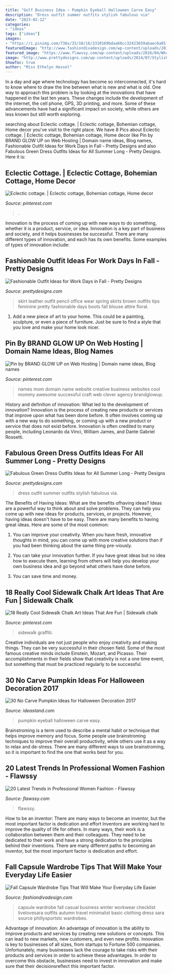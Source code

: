```yaml
---
title: "Golf Business Idea ~ Pumpkin Eyeball Halloween Carve Easy"
description: "Dress outfit summer outfits stylish fabulous via"
date: "2023-02-12"
categories:
- "ideas"
tags: ["ideas"]
images:
- "https://i.pinimg.com/736x/33/10/16/3310169bdaa66cc32423659abaec6a85--cottages.jpg"
featuredImage: "http://www.fashiondivadesign.com/wp-content/uploads/2018/08/fall-capsule-wardrobe-8-.jpg"
featured_image: "https://www.flawssy.com/wp-content/uploads/2016/04/WhatIWoreAllBusiness_-683x1024.jpg"
image: "http://www.prettydesigns.com/wp-content/uploads/2014/07/Stylish-Green-Dress-Outfit.jpg"
ShowToc: true
author: "Miss Ethelyn Hessel"
---
```



In a day and age where technology has become so interconnected, it's hard to know where to draw the line between what is new and what is old. One way to approach this problem is by looking at the innovations that have happened in the last ten years. These changes include the development of the internet, the cell phone, GPS, 3D printing, and more. Some of these advancements have had a significant impact on society, while others are less known but still worth exploring.

	

		
searching about Eclectic cottage. | Eclectic cottage, Bohemian cottage, Home decor you've visit to the right place. We have 8 Pics about Eclectic cottage. | Eclectic cottage, Bohemian cottage, Home decor like Pin by BRAND GLOW UP on Web Hosting | Domain name ideas, Blog names, Fashionable Outfit Ideas for Work Days in Fall - Pretty Designs and also Fabulous Green Dress Outfits Ideas for All Summer Long - Pretty Designs. Here it is:
		
    
## Eclectic Cottage. | Eclectic Cottage, Bohemian Cottage, Home Decor

<img loading=lazy src="https://i.pinimg.com/736x/33/10/16/3310169bdaa66cc32423659abaec6a85--cottages.jpg" onerror="this.onerror=null;this.src='https://tse2.mm.bing.net/th?id=OIP.u44hreAqNgqw_bYBRFyluwHaJ3&amp;pid=15.1';" alt="Eclectic cottage. | Eclectic cottage, Bohemian cottage, Home decor">

_Source: pinterest.com_

>. 

	

Innovation is the process of coming up with new ways to do something, whether it is a product, service, or idea. Innovation is a key part of business and society, and it helps businesses be successful. There are many different types of innovation, and each has its own benefits. Some examples of types of innovation include:

    
## Fashionable Outfit Ideas For Work Days In Fall - Pretty Designs

<img loading=lazy src="http://www.prettydesigns.com/wp-content/uploads/2014/07/Feminine-Office-Look-for-Spring.jpg" onerror="this.onerror=null;this.src='https://tse4.mm.bing.net/th?id=OIP.r7TefuMGUklKQFAZoKLHcQHaK1&amp;pid=15.1';" alt="Fashionable Outfit Ideas for Work Days in Fall - Pretty Designs">

_Source: prettydesigns.com_

>skirt leather outfit pencil office wear spring skirts brown outfits tips feminine pretty fashionable days boots fall blouse attire floral. 

	

1. Add a new piece of art to your home. This could be a painting, sculpture, or even a piece of furniture. Just be sure to find a style that you love and make your home look nicer.

    
## Pin By BRAND GLOW UP On Web Hosting | Domain Name Ideas, Blog Names

<img loading=lazy src="https://i.pinimg.com/736x/2a/d3/87/2ad38768f9403ae024bcfeef62e328a5--website-names-mom-website.jpg" onerror="this.onerror=null;this.src='https://tse4.mm.bing.net/th?id=OIP.hT9M8nAfVdTOKwBJyUCEEgHaKt&amp;pid=15.1';" alt="Pin by BRAND GLOW UP on Web Hosting | Domain name ideas, Blog names">

_Source: pinterest.com_

>names mom domain name website creative business websites cool mommy awesome successful craft web clever agency brandglowup. 

	

History and definition of innovation: What led to the development of innovation?
Innovation is the process of creating new products or services that improve upon what has been done before. It often involves coming up with a new way to do something, or coming up with a new product or service that does not exist before. Innovation is often credited to many people, including Leonardo da Vinci, William James, and Dante Gabriel Rossetti.

    
## Fabulous Green Dress Outfits Ideas For All Summer Long - Pretty Designs

<img loading=lazy src="http://www.prettydesigns.com/wp-content/uploads/2014/07/Stylish-Green-Dress-Outfit.jpg" onerror="this.onerror=null;this.src='https://tse2.mm.bing.net/th?id=OIP.zD6q_6lGUMUDZIs5a_XbZgHaLM&amp;pid=15.1';" alt="Fabulous Green Dress Outfits Ideas for All Summer Long - Pretty Designs">

_Source: prettydesigns.com_

>dress outfit summer outfits stylish fabulous via. 

	

The Benefits of Having Ideas: What are the benefits ofhaving ideas?
Ideas are a powerful way to think about and solve problems. They can help you come up with new ideas for products, services, or projects. However, having ideas doesn't have to be easy. There are many benefits to having great ideas. Here are some of the most common:
1) You can improve your creativity. When you have fresh, innovative thoughts in mind, you can come up with more creative solutions than if you had been thinking about the same thing pre-viously.

2) You can take your innovation further. If you have great ideas but no idea how to execute them, learning from others will help you develop your own business idea and go beyond what others have done before.

3) You can save time and money.

    
## 18 Really Cool Sidewalk Chalk Art Ideas That Are Fun | Sidewalk Chalk

<img loading=lazy src="https://i.pinimg.com/736x/8b/7d/f6/8b7df69a71415e6eb657934f86a083af.jpg" onerror="this.onerror=null;this.src='https://tse2.mm.bing.net/th?id=OIP.-odrWNJL1tmIX10KRTZMEwHaO0&amp;pid=15.1';" alt="18 Really Cool Sidewalk Chalk Art Ideas That Are Fun | Sidewalk chalk">

_Source: pinterest.com_

>sidewalk graffiti. 

	

Creative individuals are not just people who enjoy creativity and making things. They can be very successful in their chosen field. Some of the most famous creative minds include Einstein, Mozart, and Picasso. Their accomplishments in their fields show that creativity is not a one time event, but something that must be practiced regularly to be successful.

    
## 30 No Carve Pumpkin Ideas For Halloween Decoration 2017

<img loading=lazy src="https://ideastand.com/wp-content/uploads/2014/10/no-carve-pumpkin-ideas/9-eyeball-pumpkin.jpg" onerror="this.onerror=null;this.src='https://tse4.mm.bing.net/th?id=OIP.pDCbMugaWvfvOZIMZXyVCgHaE8&amp;pid=15.1';" alt="30 No Carve Pumpkin Ideas for Halloween Decoration 2017">

_Source: ideastand.com_

>pumpkin eyeball halloween carve easy. 

	

Brainstroming is a term used to describe a mental habit or technique that helps improve memory and focus. Some people use brainstroming techniques to improve their overall productivity, while others use it as a way to relax and de-stress. There are many different ways to use brainstroming, so it is important to find the one that works best for you.

    
## 20 Latest Trends In Professional Women Fashion - Flawssy

<img loading=lazy src="https://www.flawssy.com/wp-content/uploads/2016/04/WhatIWoreAllBusiness_-683x1024.jpg" onerror="this.onerror=null;this.src='https://tse3.mm.bing.net/th?id=OIP.wI6DwHu28TU_EFfy2i4huAHaLG&amp;pid=15.1';" alt="20 Latest Trends in Professional Women Fashion - Flawssy">

_Source: flawssy.com_

>flawssy. 

	

How to be an inventor: There are many ways to become an inventor, but the most important factor is dedication and effort
Inventors are working hard to improve the quality of life for others. In many ways, their work is a collaboration between them and their colleagues. They need to be dedicated to their work and have a strong dedication to the principles behind their inventions. There are many different paths to becoming an inventor, but the most important factor is dedication and effort.

    
## Fall Capsule Wardrobe Tips That Will Make Your Everyday Life Easier

<img loading=lazy src="http://www.fashiondivadesign.com/wp-content/uploads/2018/08/fall-capsule-wardrobe-8-.jpg" onerror="this.onerror=null;this.src='https://tse2.mm.bing.net/th?id=OIP.Xe-D8CT10IqUAkWMRgiBXwHaQo&amp;pid=15.1';" alt="Fall Capsule Wardrobe Tips That Will Make Your Everyday Life Easier">

_Source: fashiondivadesign.com_

>capsule wardrobe fall casual business winter workwear checklist livelovesara outfits autumn travel minimalist basic clothing dress sara source phillysportstc wardrobes. 

	

Advantage of innovation:
An advantage of innovation is the ability to improve products and services by creating new solutions or concepts. This can lead to new markets, new customers, and even new profits. Innovation is key to businesses of all sizes, from startups to Fortune 500 companies. Unfortunately, many businesses lack the courage to take risks with their products and services in order to achieve these advantages. In order to overcome this obstacle, businesses need to invest in innovation and make sure that their decisionsreflect this important factor.

